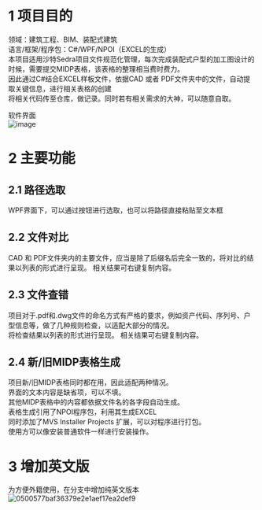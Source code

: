 # 1 项目目的
领域：建筑工程、BIM、装配式建筑  
语言/框架/程序包：C#/WPF/NPOI（EXCEL的生成）  
本项目适用沙特Sedra项目文件规范化管理，每次完成装配式户型的加工图设计的时候，需要提交MIDP表格，该表格的整理相当费时费力。  
因此通过C#结合EXCEL样板文件，依据CAD 或者 PDF文件夹中的文件，自动提取关键信息，进行相关表格的创建  
将相关代码传至仓库，做记录。同时若有相关需求的大神，可以随意自取。   
  
软件界面  
![image](https://github.com/user-attachments/assets/e62bb3ee-6d95-4e61-81f5-f3249e9e7a05)  


# 2 主要功能
## 2.1 路径选取
WPF界面下，可以通过按钮进行选取，也可以将路径直接粘贴至文本框

## 2.2 文件对比
CAD 和 PDF文件夹内的主要文件，应当是除了后缀名后完全一致的，将对比的结果以列表的形式进行呈现。  相关结果可右键复制内容。

## 2.3 文件查错
项目对于.pdf和.dwg文件的命名方式有严格的要求，例如资产代码、序列号、户型信息等，做了几种规则检查，以适配大部分的情况。  
将检查结果以列表的形式进行呈现。  相关结果可右键复制内容。

## 2.4 新/旧MIDP表格生成
项目新/旧MIDP表格同时都在用，因此适配两种情况。  
界面的文本内容是缺省项，可以不填。  
其他MIDP表格中的内容都依据文件名的各字段自动生成。  
表格生成引用了NPOI程序包，利用其生成EXCEL  
同时添加了MVS Installer Projects 扩展，可以对程序进行打包。  
使用方可以像安装普通软件一样进行安装操作。  

# 3 增加英文版
为方便外籍使用，在分支中增加纯英文版本
![0500577baf36379e2e1aef17ea2def9](https://github.com/user-attachments/assets/00300a70-7788-4f97-a553-84dfc7694978)

